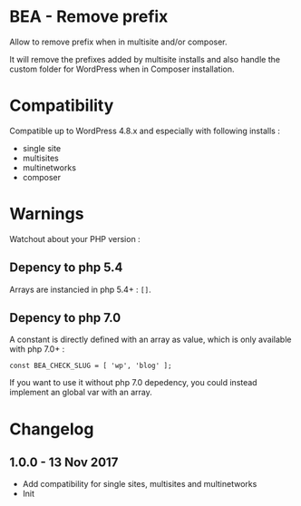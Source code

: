 # BEA - Remove prefix

Allow to remove prefix when in multisite and/or composer.

It will remove the prefixes added by multisite installs and also handle the custom folder for WordPress when in Composer installation.

# Compatibility

Compatible up to WordPress 4.8.x and especially with following installs :
* single site
* multisites
* multinetworks
* composer

# Warnings

Watchout about your PHP version :

## Depency to php 5.4

Arrays are instancied in php 5.4+ : `[]`.

## Depency to php 7.0

A constant is directly defined with an array as value, which is only available with php 7.0+ :

`const BEA_CHECK_SLUG = [ 'wp', 'blog' ];`

If you want to use it without php 7.0 depedency, you could instead implement an global var with an array.

# Changelog ##

## 1.0.0 - 13 Nov 2017
* Add compatibility for single sites, multisites and multinetworks
* Init
